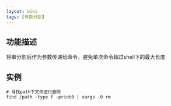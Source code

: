 ```yaml
---
layout: wiki
tags: [参数分割]
---
```


## 功能描述

将串分割后作为参数传递给命令，避免单次命令超过shell下的最大长度

## 实例

```shell
# 寻找path下文件进行删除
find /path -type f -print0 | xargs -0 rm
```